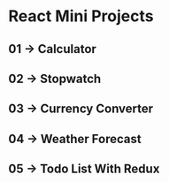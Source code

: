 # React Mini Projects

## 01 -> Calculator

## 02 -> Stopwatch

## 03 -> Currency Converter

## 04 -> Weather Forecast

## 05 -> Todo List With Redux
